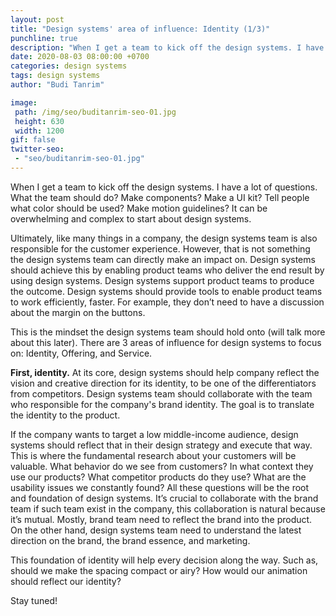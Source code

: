 ```yaml
---
layout: post
title: "Design systems' area of influence: Identity (1/3)"
punchline: true
description: "When I get a team to kick off the design systems. I have a lot of questions. What the team should do? Make components? Make a UI kit? Tell people what color should be used? Make motion guidelines? It can be overwhelming and complex to start about design systems."
date: 2020-08-03 08:00:00 +0700
categories: design systems
tags: design systems
author: "Budi Tanrim"

image:
 path: /img/seo/buditanrim-seo-01.jpg
 height: 630
 width: 1200
gif: false
twitter-seo: 
 - "seo/buditanrim-seo-01.jpg"
---
```


When I get a team to kick off the design systems. I have a lot of questions. What the team should do? Make components? Make a UI kit? Tell people what color should be used? Make motion guidelines? It can be overwhelming and complex to start about design systems.

Ultimately, like many things in a company, the design systems team is also responsible for the customer experience. However, that is not something the design systems team can directly make an impact on. Design systems should achieve this by enabling product teams who deliver the end result by using design systems. Design systems support product teams to produce the outcome. Design systems should provide tools to enable product teams to work efficiently, faster. For example, they don’t need to have a discussion about the margin on the buttons. 

This is the mindset the design systems team should hold onto (will talk more about this later). There are 3 areas of influence for design systems to focus on: Identity, Offering, and Service.

**First, identity.**
At its core, design systems should help company reflect the vision and creative direction for its identity, to be one of the differentiators from competitors. Design systems team should collaborate with the team who responsible for the company's brand identity. The goal is to translate the identity to the product.

If the company wants to target a low middle-income audience, design systems should reflect that in their design strategy and execute that way. This is where the fundamental research about your customers will be valuable. What behavior do we see from customers? In what context they use our products? What competitor products do they use? What are the usability issues we constantly found? All these questions will be the root and foundation of design systems. It’s crucial to collaborate with the brand team if such team exist in the company, this collaboration is natural because it’s mutual. Mostly, brand team need to reflect the brand into the product. On the other hand, design systems team need to understand the latest direction on the brand, the brand essence, and marketing.

This foundation of identity will help every decision along the way. Such as, should we make the spacing compact or airy? How would our animation should reflect our identity?

Stay tuned!

